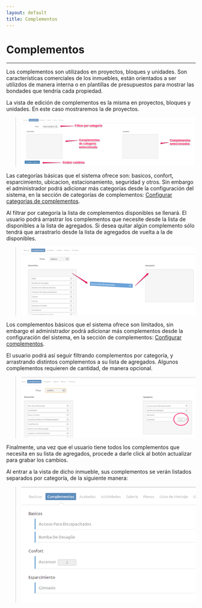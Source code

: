 ```yaml
---
layout: default
title: Complementos
---
```


# Complementos
---------------------------------------
  
  Los complementos son utilizados en proyectos, bloques y unidades. Son características comerciales de los inmuebles, están orientados a ser utilizdos de manera interna o en plantillas de presupuestos para mostrar las bondades que tendría cada propiedad.

  La vista de edición de complementos es la misma en proyectos, bloques y unidades. En este caso mostraremos la de proyectos.
  >![Complementos](images/complementos.png)
  
  Las categorías básicas que el sistema ofrece son: basicos, confort, esparcimiento, ubicacion, estacionamiento, seguridad y otros.
  Sin embargo el administrador podrá adicionar más categorías desde la configuración del sistema, en la sección de categorías de complementos: [Configurar categorías de complementos](configcategorias.html).

  Al filtrar por categoría la lista de complementos disponibles se llenará. El usuario podrá arrastrar los complementos que necesite desde la lista de disponibles a la lista de agregados. Si desea quitar algún complemento sólo tendrá que arrastrarlo desde la lista de agregados de vuelta a la de disponibles.
  >![Complemento](images/arrastracomplemento.png)

  Los complementos básicos que el sistema ofrece son limitados, sin embargo el administrador podrá adicionar más complementos desde la configuración del sistema, en la sección de complementos: [Configurar complementos](configcomplementos.html).

  El usuario podrá así seguir filtrando complementos por categoría, y arrastrando distintos complementos a su lista de agregados. Algunos complementos requieren de cantidad, de manera opcional.
  >![Cantidad](images/complementocantidad.png)

  Finalmente, una vez que el usuario tiene todos los complementos que necesita en su lista de agregados, procede a darle click al botón actualizar para grabar los cambios.

  Al entrar a la vista de dicho inmueble, sus complementos se verán listados separados por categoría, de la siguiente manera:
  >![Vista de complementos](images/vistacomplementos.png)  
